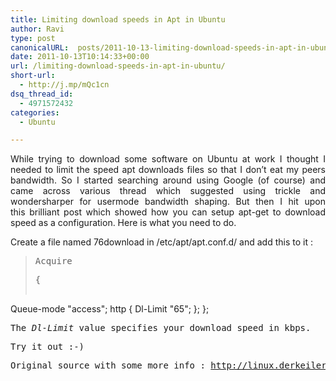 ```yaml
---
title: Limiting download speeds in Apt in Ubuntu
author: Ravi
type: post
canonicalURL:  posts/2011-10-13-limiting-download-speeds-in-apt-in-ubuntu.html
date: 2011-10-13T10:14:33+00:00
url: /limiting-download-speeds-in-apt-in-ubuntu/
short-url:
  - http://j.mp/mQc1cn
dsq_thread_id:
  - 4971572432
categories:
  - Ubuntu

---
```

<p style="text-align: justify;">
  While trying to download some software on Ubuntu at work I thought I needed to limit the speed apt downloads files so that I don&#8217;t eat my peers bandwidth. So I started searching around using Google (of course) and came across various thread which suggested using trickle and wondersharper for usermode bandwidth shaping. But then I hit upon this brilliant post which showed how you can setup apt-get to download speed as a configuration. Here is what you need to do.
</p>

<p style="text-align: justify;">
  Create a file named 76download in /etc/apt/apt.conf.d/ and add this to it :
</p>

> <pre>Acquire</pre>
> 
> <pre>{
  Queue-mode "access";
  http
  {
    Dl-Limit "65";
  };
};</pre>

<pre>The <em>Dl-Limit</em> value specifies your download speed in kbps.</pre>

<pre>Try it out :-)</pre>

<pre>Original source with some more info : <a href="http://linux.derkeiler.com/Mailing-Lists/Debian/2008-02/msg01872.html">http://linux.derkeiler.com/Mailing-Lists/Debian/2008-02/msg01872.html</a></pre>